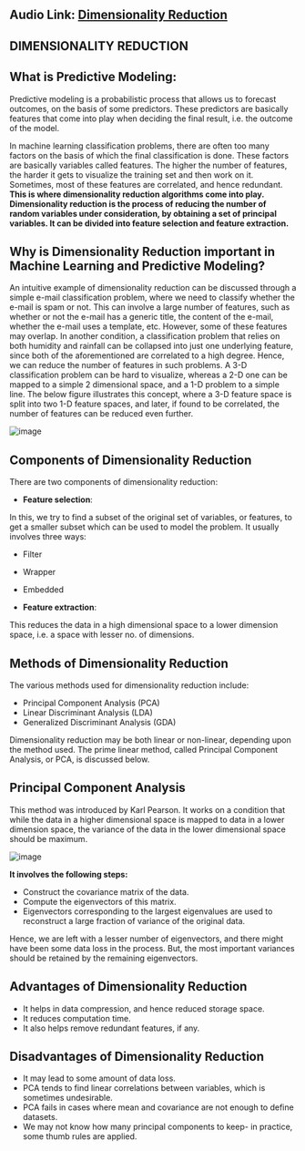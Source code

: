 ## Audio Link: [Dimensionality Reduction](https://drive.google.com/file/d/1eCUJRtQHDpN-er9rdJOpoUmras5FnvSj/view?usp=sharing)

## DIMENSIONALITY REDUCTION

## What is Predictive Modeling:
Predictive modeling is a probabilistic process that allows us to forecast outcomes, on the basis of some predictors. These predictors are basically features that come into play when deciding the final result, i.e. the outcome of the model.

In machine learning classification problems, there are often too many factors on the basis of which the final classification is done. These factors are basically variables called features. The higher the number of features, the harder it gets to visualize the training set and then work on it. Sometimes, most of these features are correlated, and hence redundant. **This is where dimensionality reduction algorithms come into play. Dimensionality reduction is the process of reducing the number of random variables under consideration, by obtaining a set of principal variables. It can be divided into feature selection and feature extraction.**

## Why is Dimensionality Reduction important in Machine Learning and Predictive Modeling?

An intuitive example of dimensionality reduction can be discussed through a simple e-mail classification problem, where we need to classify whether the e-mail is spam or not. This can involve a large number of features, such as whether or not the e-mail has a generic title, the content of the e-mail, whether the e-mail uses a template, etc. However, some of these features may overlap. In another condition, a classification problem that relies on both humidity and rainfall can be collapsed into just one underlying feature, since both of the aforementioned are correlated to a high degree. Hence, we can reduce the number of features in such problems. A 3-D classification problem can be hard to visualize, whereas a 2-D one can be mapped to a simple 2 dimensional space, and a 1-D problem to a simple line. The below figure illustrates this concept, where a 3-D feature space is split into two 1-D feature spaces, and later, if found to be correlated, the number of features can be reduced even further.


![image](https://user-images.githubusercontent.com/63282184/137137239-de169316-68be-48e0-950f-0ae6af327847.png)


## Components of Dimensionality Reduction

There are two components of dimensionality reduction:

- **Feature selection**: 

In this, we try to find a subset of the original set of variables, or features, to get a smaller subset which can be used to model the problem. It usually involves three ways:
- Filter
- Wrapper
- Embedded

- **Feature extraction**: 

This reduces the data in a high dimensional space to a lower dimension space, i.e. a space with lesser no. of dimensions.


## Methods of Dimensionality Reduction

The various methods used for dimensionality reduction include:

- Principal Component Analysis (PCA)
- Linear Discriminant Analysis (LDA)
- Generalized Discriminant Analysis (GDA)

Dimensionality reduction may be both linear or non-linear, depending upon the method used. The prime linear method, called Principal Component Analysis, or PCA, is discussed below.

## Principal Component Analysis

This method was introduced by Karl Pearson. It works on a condition that while the data in a higher dimensional space is mapped to data in a lower dimension space, the variance of the data in the lower dimensional space should be maximum.

![image](https://user-images.githubusercontent.com/63282184/137137557-a8caf4bb-aee2-469c-9bb7-bfa17ecce621.png)

**It involves the following steps:**

- Construct the covariance matrix of the data.
- Compute the eigenvectors of this matrix.
- Eigenvectors corresponding to the largest eigenvalues are used to reconstruct a large fraction of variance of the original data.

Hence, we are left with a lesser number of eigenvectors, and there might have been some data loss in the process. But, the most important variances should be retained by the remaining eigenvectors.

## Advantages of Dimensionality Reduction

- It helps in data compression, and hence reduced storage space.
- It reduces computation time.
- It also helps remove redundant features, if any.


## Disadvantages of Dimensionality Reduction

- It may lead to some amount of data loss.
- PCA tends to find linear correlations between variables, which is sometimes undesirable.
- PCA fails in cases where mean and covariance are not enough to define datasets.
- We may not know how many principal components to keep- in practice, some thumb rules are applied.
